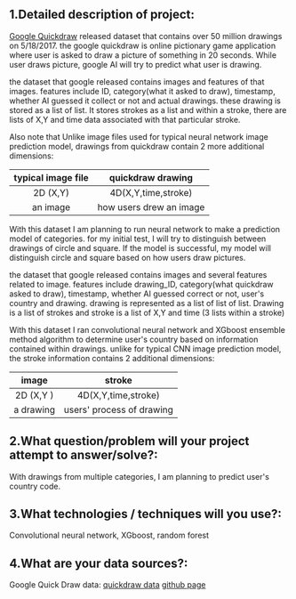 ## 1.Detailed description of project:

[Google Quickdraw](https://quickdraw.withgoogle.com/data) released dataset that contains over 50 million drawings on 5/18/2017.
the google quickdraw is online pictionary game application where user is asked to draw a picture of something in 20 seconds. 
While user draws picture, google AI will try to predict what user is drawing.

the dataset that google released contains images and features of that images.
features include ID, category(what it asked to draw), timestamp, whether AI guessed it collect or not and actual drawings.
these drawing is stored as a list of list. It stores strokes as a list and within a stroke, there are lists of X,Y and time data associated with that particular stroke.

 Also note that Unlike image files used for typical neural network image prediction model, drawings from quickdraw contain 2 more additional dimensions:

  typical image file      |     quickdraw drawing
:------------------------:| :-----------------------:
      2D (X,Y)            |    4D(X,Y,time,stroke)
      an image            |   how users drew an image


With this dataset I am planning to run neural network to make a prediction model of categories.
for my initial test, I will try to distinguish between drawings of circle and square. If the model is successful, my model will distinguish circle and square based on how users draw pictures.

the dataset that google released contains images and several features related to image.
features include drawing_ID, category(what quickdraw asked to draw), timestamp, whether AI guessed correct or not, user's country and drawing. drawing is represented as a list of list of list.
Drawing is a list of strokes and stroke is a list of X,Y and time (3 lists within a stroke)

With this dataset I ran convolutional neural network and XGboost ensemble method algorithm to determine user's country based on information contained within drawings. unlike for typical CNN image prediction model, the stroke information contains 2 additional dimensions:

|     image       |      stroke        |
|:--------------: | :-----------------:|
|     2D (X,Y )   | 4D(X,Y,time,stroke)|
|     a drawing   | users' process of drawing|



## 2.What question/problem will your project attempt to answer/solve?:
With drawings from multiple categories, I am planning to predict user's country code.

## 3.What technologies / techniques will you use?:
Convolutional neural network, XGboost, random forest

## 4.What are your data sources?:
Google Quick Draw data:
[quickdraw data](https://quickdraw.withgoogle.com/data)
[github page](https://github.com/googlecreativelab/quickdraw-dataset)

